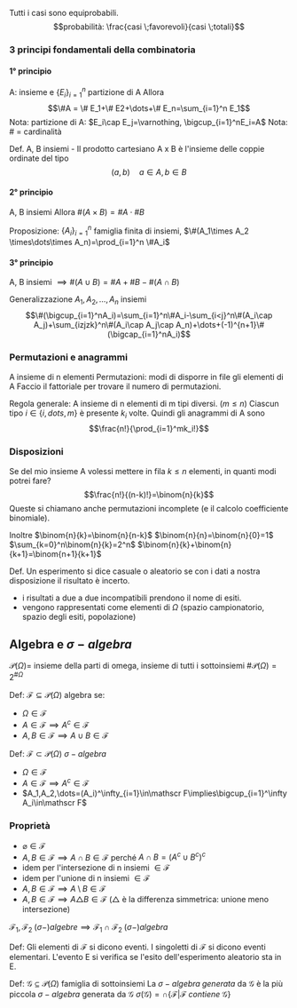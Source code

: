 Tutti i casi sono equiprobabili.
$$probabilità: \frac{casi \;favorevoli}{casi \;totali}$$
### 3 principi fondamentali della combinatoria
#### 1° principio
A: insieme e $\{E_i\}^n_{i=1}$ partizione di A
Allora $$\#A = \# E_1+\# E2+\dots+\# E_n=\sum_{i=1}^n E_1$$
Nota: partizione di A: $E_i\cap E_j=\varnothing, \bigcup_{i=1}^nE_i=A$ 
Nota: \# = cardinalità

Def. A, B insiemi - Il prodotto cartesiano A x B è l'insieme delle coppie ordinate del tipo
$$(a, b)\quad a\in A, b\in B$$
#### 2° principio
A, B insiemi
Allora $\#(A\times B)=\#A \cdot \#B$

Proposizione: $\{A_i\}_{i=1}^n$  famiglia finita di insiemi, $\#(A_1\times A_2 \times\dots\times A_n)=\prod_{i=1}^n \#A_i$ 
#### 3° principio
A, B insiemi
$\implies \#(A\cup B)=\#A+\#B-\#(A\cap B)$

Generalizzazione
$A_1, A_2,\dots,A_n$ insiemi
$$\#(\bigcup_{i=1}^nA_i)=\sum_{i=1}^n\#A_i-\sum_{i<j}^n\#(A_i\cap A_j)+\sum_{izjzk}^n\#(A_i\cap A_j\cap A_n)+\dots+(-1)^{n+1}\#(\bigcap_{i=1}^nA_i)$$

### Permutazioni e anagrammi
A insieme di n elementi
Permutazioni: modi di disporre in file gli elementi di A
Faccio il fattoriale per trovare il numero di permutazioni.

Regola generale:
A insieme di n elementi di m tipi diversi. ($m\le n$)
Ciascun tipo $i\in\{i,dots,m\}$ è presente $k_i$ volte.
Quindi gli anagrammi di A sono $$\frac{n!}{\prod_{i=1}^mk_i!}$$
### Disposizioni
Se del mio insieme A volessi mettere in fila $k\le n$ elementi, in quanti modi potrei fare?
$$\frac{n!}{(n-k)!}=\binom{n}{k}$$
Queste si chiamano anche permutazioni incomplete (e il calcolo coefficiente binomiale).

Inoltre
$\binom{n}{k}=\binom{n}{n-k}$
$\binom{n}{n}=\binom{n}{0}=1$
$\sum_{k=0}^n\binom{n}{k}=2^n$
$\binom{n}{k}+\binom{n}{k+1}=\binom{n+1}{k+1}$


Def. Un esperimento si dice casuale o aleatorio se con i dati a nostra disposizione il risultato è incerto.
- i risultati a due a due incompatibili prendono il nome di esiti. 
- vengono rappresentati come elementi di $\Omega$ (spazio campionatorio, spazio degli esiti, popolazione)

## Algebra e $\sigma-algebra$

$\mathcal P(\Omega)=$ insieme della parti di omega, insieme di tutti i sottoinsiemi
$\#\mathcal P(\Omega)=2^{\#\Omega}$

Def: $\mathscr F\subseteq \mathcal P(\Omega)$ algebra se:
- $\Omega\in \mathscr F$
- $A\in \mathscr F\implies A^c \in \mathscr F$
- $A,B \in\mathscr F\implies A\cup B\in\mathscr F$

Def: $\mathscr F \subset \mathcal P(\Omega)$ $\sigma-algebra$
- $\Omega\in \mathscr F$
- $A\in \mathscr F\implies A^c \in \mathscr F$
- $A_1,A_2,\dots=(A_i)^\infty_{i=1}\in\mathscr F\implies\bigcup_{i=1}^\infty A_i\in\mathscr F$

### Proprietà
- $\varnothing\in\mathscr F$
- $A,B\in\mathscr F\implies A\cap B\in \mathscr F$  perché $A\cap B=(A^c\cup B^c)^c$
- idem per l'intersezione di n insiemi $\in\mathscr F$
- idem per l'unione di n insiemi $\in\mathscr F$
- $A,B\in \mathscr F\implies A\setminus B\in\mathscr F$
- $A,B\in\mathscr F\implies A\triangle B\in\mathscr F$
($\triangle$ è la differenza simmetrica: unione meno intersezione)

$\mathscr F_1,\mathscr F_2\; (\sigma -)algebre\implies \mathscr F_1 \cap\mathscr F_2 \;(\sigma -)algebra$

Def: Gli elementi di $\mathscr F$ si dicono eventi. I singoletti di $\mathscr F$ si dicono eventi elementari.
L'evento E si verifica se l'esito dell'esperimento aleatorio sta in E.

Def: $\mathscr G\subseteq\mathcal P(\Omega)$ famiglia di sottoinsiemi
La $\sigma-algebra\;generata$ da $\mathscr G$ è la più piccola $\sigma-algebra$ generata da $\mathscr G$
$\sigma(\mathscr G)=\cap\{\mathscr F|\mathscr F \;contiene\; \mathscr G\}$
